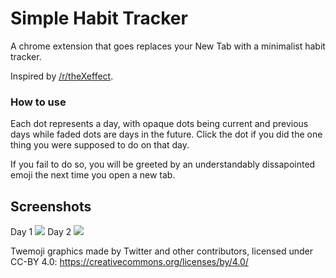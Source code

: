 # Simple Habit Tracker
A chrome extension that goes replaces your New Tab with a minimalist habit tracker.

Inspired by [/r/theXeffect](https://www.reddit.com/r/theXeffect/).

### How to use

Each dot represents a day, with opaque dots being current and previous days while faded dots are days in the future. Click the dot if you did the one thing you were supposed to do on that day.

If you fail to do so, you will be greeted by an understandably dissapointed emoji the next time you open a new tab.

## Screenshots

Day 1
![](https://i.imgur.com/Doh5u3C.png)
Day 2
![](https://i.imgur.com/lkXLnR1.png)


Twemoji graphics made by Twitter and other contributors, licensed under CC-BY 4.0: https://creativecommons.org/licenses/by/4.0/